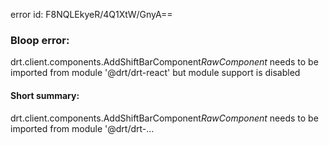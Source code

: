 error id: F8NQLEkyeR/4Q1XtW/GnyA==
### Bloop error:

drt.client.components.AddShiftBarComponent$RawComponent$ needs to be imported from module '@drt/drt-react' but module support is disabled
#### Short summary: 

drt.client.components.AddShiftBarComponent$RawComponent$ needs to be imported from module '@drt/drt-...